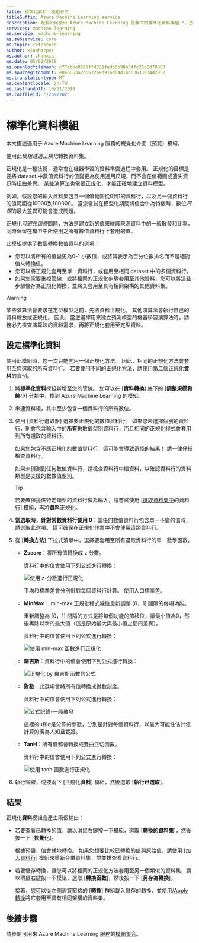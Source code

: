 ```yaml
---
title: 標準化資料：模組參考
titleSuffix: Azure Machine Learning service
description: 瞭解如何使用 Azure Machine Learning 服務中的標準化資料模組 *，透過正規化*轉換資料集。
services: machine-learning
ms.service: machine-learning
ms.subservice: core
ms.topic: reference
author: xiaoharper
ms.author: zhanxia
ms.date: 05/02/2019
ms.openlocfilehash: c77ebbe8569ffd221fadb5b98a54fc26d0d70893
ms.sourcegitcommit: e0e6663a2d6672a9d916d64d14d63633934d2952
ms.translationtype: MT
ms.contentlocale: zh-TW
ms.lasthandoff: 10/21/2019
ms.locfileid: "72692702"
---
```

# <a name="normalize-data-module"></a>標準化資料模組

本文描述適用于 Azure Machine Learning 服務的視覺化介面（預覽）模組。

使用此*模組透過正規化*轉換資料集。

正規化是一種技術，通常會在機器學習的資料準備過程中套用。 正規化的目標是要將 dataset 中數值資料行的值變更為使用通用尺規，而不會在值範圍或遺失資訊時扭曲差異。 某些演算法也需要正規化，才能正確地建立資料模型。

例如，假設您的輸入資料集包含一個值範圍從0到1的資料行，以及另一個資料行的值範圍從10000到100000。 當您嘗試在模型化期間將值合併為特徵時，數位*尺規*的最大差異可能會造成問題。

正規化*可避免這些*問題，方法是建立新的值來維護來源資料中的一般散發和比率，同時保留在模型中所使用之所有數值資料行上套用的值。

此模組提供了數個轉換數值資料的選項：

- 您可以將所有的值變更為0-1 小數值，或將其表示為百分位數排名而不是絕對值來轉換值。
- 您可以將正規化套用至單一資料行，或套用至相同 dataset 中的多個資料行。
- 如果您需要重複管線，或將相同的正規化步驟套用至其他資料，您可以將這些步驟儲存為正規化轉換，並將其套用至具有相同架構的其他資料集。

> [!WARNING]
> 某些演算法會要求在定型模型之前，先將資料正規化。 其他演算法會執行自己的資料縮放或正規化。 因此，當您選擇用來建立預測模型的機器學習演算法時，請務必先檢查演算法的資料需求，再將正規化套用至定型資料。

##  <a name="configure-normalize-data"></a>設定標準化資料

使用此模組時，您一次只能套用一個正規化方法。 因此，相同的正規化方法會套用至您選取的所有資料行。 若要使用不同的正規化方法，請使用第二個正規化**資料**的實例。

1. 將**標準化資料**模組新增至您的管線。 您可以在 [**資料轉換**] 底下的 [**調整規模和縮小**] 分類中，找到 Azure Machine Learning 的模組。

2. 串連資料組，其中至少包含一個資料行的所有數位。

3. 使用 [資料行選取器] 選擇要正規化的數值資料行。 如果您未選擇個別的資料行，則會包含輸入中的**所有**數數值型別資料行，而且相同的正規化程式會套用到所有選取的資料行。 

    如果您包含不應正規化的數值資料行，這可能會導致奇怪的結果！ 請一律仔細檢查資料行。

    如果未偵測到任何數值資料行，請檢查資料行中繼資料，以確認資料行的資料類型是支援的數數值型別。

    > [!TIP]
    > 若要確保提供特定類型的資料行做為輸入，請嘗試使用 [[選取資料集中](./select-columns-in-dataset.md)的資料行] 模組，再將**資料**正規化。

4. **當選取時，針對常數資料行使用 0**：當任何數值資料行包含單一不變的值時，請選取此選項。 這可確保在正規化作業中不會使用這類資料行。

5. 從 [**轉換方法**] 下拉式清單中，選擇要套用至所有選取資料行的單一數學函數。 
  
    - **Zscore**：將所有值轉換成 z 分數。
    
      資料行中的值會使用下列公式進行轉換：  
  
      ![使用 z&#45;分數進行正規化](media/module/aml-normalization-z-score.png)
  
      平均和標準差會分別針對每個資料行計算。 使用人口標準差。
  
    - **MinMax**： min-max 正規化程式線性重新調整 [0，1] 間隔的每項功能。
    
      重新調整為 [0，1] 間隔的方式是將每個功能的值移位，讓最小值為0，然後再除以新的最大值（這是原始最大與最小值之間的差異）。
      
      資料行中的值會使用下列公式進行轉換：  
  
      ![使用 min&#45;max 函數進行正規化](media/module/aml-normalization-minmax.png "AML_normalization-minmax")  
  
    - **羅吉斯**：資料行中的值會使用下列公式進行轉換：

      ![正規化 by 羅吉斯函數的公式](media/module/aml-normalization-logistic.png "AML_normalization-羅吉斯")  
  
    - **對數**：此選項會將所有值轉換成對數刻度。
  
      資料行中的值會使用下列公式進行轉換：
  
      ![公式記錄&#45;一般散發](media/module/aml-normalization-lognormal.png "AML_normalization-對數")
    
      這裡的μ和σ是分佈的參數，分別是針對每個資料行，以最大可能性估計值計算的廣為人知且實證。  
  
    - **TanH**：所有值都會轉換成雙曲正切函數。
    
      資料行中的值會使用下列公式進行轉換：
    
      ![使用 tanh 函數進行正規化](media/module/aml-normalization-tanh.png "AML_normalization-tanh")

6. 執行管線，或按兩下 [正規化**資料**] 模組，然後選取 [**執行已選取**]。 

## <a name="results"></a>結果

正規化**資料**模組會產生兩個輸出：

- 若要查看已轉換的值，請以滑鼠右鍵按一下模組，選取 [**轉換的資料集**]，然後按一下 [**視覺化**]。

    根據預設，值會就地轉換。 如果您想要比較已轉換的值與原始值，請使用 [[加入資料行](./add-columns.md)] 模組來重新合併資料集，並並排查看資料行。

- 若要儲存轉換，讓您可以將相同的正規化方法套用至另一個類似的資料集，請以滑鼠右鍵按一下模組，選取 [**轉換函數**]，然後按一下 [**另存為轉換**]。

    接著，您可以從左側流覽窗格的 [**轉換**] 群組載入儲存的轉換，並使用[/Apply 轉換](apply-transformation.md)將它套用至具有相同架構的資料集。  


## <a name="next-steps"></a>後續步驟

請參閱可用來 Azure Machine Learning 服務的[模組集合](module-reference.md)。 
